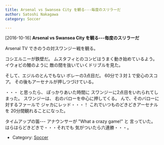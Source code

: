 ```yaml
---
title: Arsenal vs Swansea City を観る---毎度のスリラーだ
author: Satoshi Nakagawa
category: Soccer

---
```


[2016-10-16] **Arsenal vs Swansea City を観る---毎度のスリラーだ** 

Arsenal TV できのうの対スワンジー戦を観る。

 コシエルニーが鉄壁だ。
ムスタフィとのコンビはうまく動き始めているよう。
イウォビの鰻のように
敵の間を抜いていくドリブルを見た。

そして、エジルのとんでもない
ボレーの3点目だ。
60分で３対１で安心のスコア。
その後もアーセナルが押しつづけている。

<!--more-->

 ・・・
と思ったら、
ぽっかりあいた時間に
スワンジーに2点目をいれられてしまった。
スワンジーは、
右のバローを中心に押してくる。
んで、そのバローに対するファールで
ジャカにレッド・・・！
これでいつものどきどきアーセナルを
20分間観れることになった。

 タイムアップの笛---
アナウンサーが "What a crazy game!" と
言っていた。
はらはらどきどきで・・・それでも
気がついたら六連勝・・・。

- Category: [Soccer](https://merapano.github.io/categories.html#Soccer)

